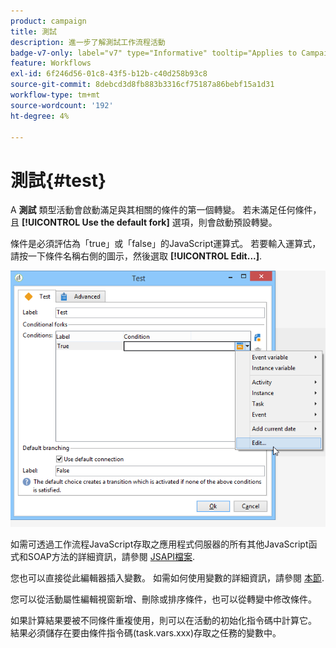 ```yaml
---
product: campaign
title: 測試
description: 進一步了解測試工作流程活動
badge-v7-only: label="v7" type="Informative" tooltip="Applies to Campaign Classic v7 only"
feature: Workflows
exl-id: 6f246d56-01c8-43f5-b12b-c40d258b93c8
source-git-commit: 8debcd3d8fb883b3316cf75187a86bebf15a1d31
workflow-type: tm+mt
source-wordcount: '192'
ht-degree: 4%

---
```


# 測試{#test}



A **測試** 類型活動會啟動滿足與其相關的條件的第一個轉變。 若未滿足任何條件，且 **[!UICONTROL Use the default fork]** 選項，則會啟動預設轉變。

條件是必須評估為「true」或「false」的JavaScript運算式。 若要輸入運算式，請按一下條件名稱右側的圖示，然後選取 **[!UICONTROL Edit...]**.

![](assets/edit_test.png)

如需可透過工作流程JavaScript存取之應用程式伺服器的所有其他JavaScript函式和SOAP方法的詳細資訊，請參閱 [JSAPI檔案](https://experienceleague.adobe.com/developer/campaign-api/api/index.html?lang=zh-Hant).

您也可以直接從此編輯器插入變數。 如需如何使用變數的詳細資訊，請參閱 [本節](javascript-scripts-and-templates.md#variables).

您可以從活動屬性編輯視窗新增、刪除或排序條件，也可以從轉變中修改條件。

如果計算結果要被不同條件重複使用，則可以在活動的初始化指令碼中計算它。 結果必須儲存在要由條件指令碼(task.vars.xxx)存取之任務的變數中。
